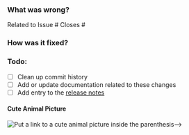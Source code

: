 ### What was wrong?

Related to Issue #
Closes #

### How was it fixed?

### Todo:

- [ ] Clean up commit history
- [ ] Add or update documentation related to these changes
- [ ] Add entry to the [release notes](https://github.com/ethereum/eth-hash/blob/master/newsfragments/README.md)

#### Cute Animal Picture

![Put a link to a cute animal picture inside the parenthesis-->](<>)
